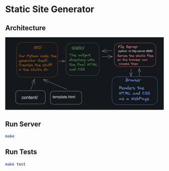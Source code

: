 # Static Site Generator

## Architecture

![architecture](doc/architecture.png)

## Run Server

```sh
make
```

## Run Tests

```sh
make test
```
